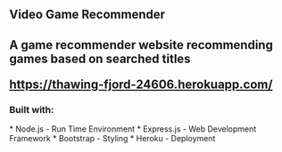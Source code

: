 <h2>Video Game Recommender<h2>
 
A game recommender website recommending games based on searched titles

https://thawing-fjord-24606.herokuapp.com/

<h3> Built with: </h3>
 * Node.js - Run Time Environment
 * Express.js - Web Development Framework
 * Bootstrap - Styling
 * Heroku - Deployment
    
